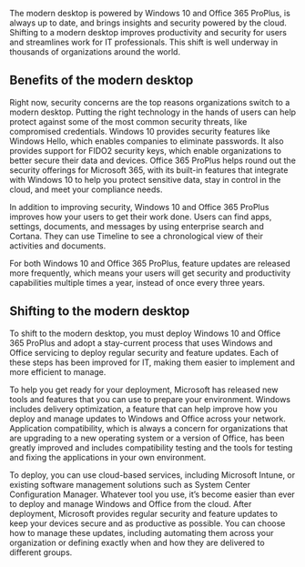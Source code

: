 The modern desktop is powered by Windows 10 and Office 365 ProPlus, is always up to date, and brings insights and security powered by the cloud. Shifting to a modern desktop improves productivity and security for users and streamlines work for IT professionals. This shift is well underway in thousands of organizations around the world. 

## Benefits of the modern desktop 
Right now, security concerns are the top reasons organizations switch to a modern desktop. Putting the right technology in the hands of users can help protect against some of the most common security threats, like compromised credentials. Windows 10 provides security features like Windows Hello, which enables companies to eliminate passwords. It also provides support for FIDO2 security keys, which enable organizations to better secure their data and devices. Office 365 ProPlus helps round out the security offerings for Microsoft 365, with its built-in features that integrate with Windows 10 to help you protect sensitive data, stay in control in the cloud, and meet your compliance needs. 
 
In addition to improving security, Windows 10 and Office 365 ProPlus improves how your users to get their work done. Users can find apps, settings, documents, and messages by using enterprise search and Cortana. They can use Timeline to see a chronological view of their activities and documents.  

For both Windows 10 and Office 365 ProPlus, feature updates are released more frequently, which means your users will get security and productivity capabilities multiple times a year, instead of once every three years.

## Shifting to the modern desktop 
To shift to the modern desktop, you must deploy Windows 10 and Office 365 ProPlus and adopt a stay-current process that uses Windows and Office servicing to deploy regular security and feature updates. Each of these steps has been improved for IT, making them easier to implement and more efficient to manage. 

To help you get ready for your deployment, Microsoft has released new tools and features that you can use to prepare your environment. Windows includes delivery optimization, a feature that can help improve how you deploy and manage updates to Windows and Office across your network. Application compatibility, which is always a concern for organizations that are upgrading to a new operating system or a version of Office, has been greatly improved and includes compatibility testing and the tools for testing and fixing the applications in your own environment. 

To deploy, you can use cloud-based services, including Microsoft Intune, or existing software management solutions such as System Center Configuration Manager. Whatever tool you use, it’s become easier than ever to deploy and manage Windows and Office from the cloud. After deployment, Microsoft provides regular security and feature updates to keep your devices secure and as productive as possible. You can choose how to manage these updates, including automating them across your organization or defining exactly when and how they are delivered to different groups. 
 
 
 